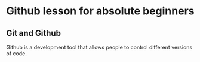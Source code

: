 # Github lesson for absolute beginners
## Git and Github

Github is a development tool that allows people to control different versions of code. 